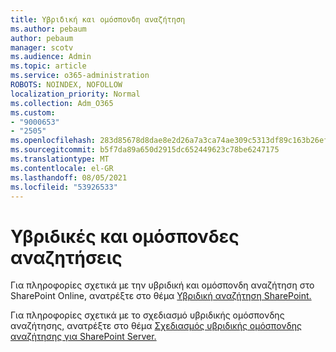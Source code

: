 ```yaml
---
title: Υβριδική και ομόσπονδη αναζήτηση
ms.author: pebaum
author: pebaum
manager: scotv
ms.audience: Admin
ms.topic: article
ms.service: o365-administration
ROBOTS: NOINDEX, NOFOLLOW
localization_priority: Normal
ms.collection: Adm_O365
ms.custom:
- "9000653"
- "2505"
ms.openlocfilehash: 283d85678d8dae8e2d26a7a3ca74ae309c5313df89c163b26efa0e2c4b3393ba
ms.sourcegitcommit: b5f7da89a650d2915dc652449623c78be6247175
ms.translationtype: MT
ms.contentlocale: el-GR
ms.lasthandoff: 08/05/2021
ms.locfileid: "53926533"
---
```

# <a name="hybrid-and-federated-searches"></a>Υβριδικές και ομόσπονδες αναζητήσεις 

Για πληροφορίες σχετικά με την υβριδική και ομόσπονδη αναζήτηση στο SharePoint Online, ανατρέξτε στο θέμα [Υβριδική αναζήτηση SharePoint.](https://docs.microsoft.com/sharepoint/hybrid/hybrid-search-in-sharepoint)

Για πληροφορίες σχετικά με το σχεδιασμό υβριδικής ομόσπονδης αναζήτησης, ανατρέξτε στο θέμα [Σχεδιασμός υβριδικής ομόσπονδης αναζήτησης για SharePoint Server.](https://docs.microsoft.com/sharepoint/hybrid/plan-hybrid-federated-search)